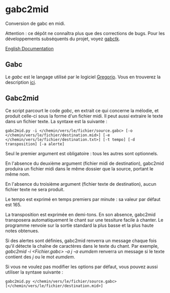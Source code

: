 gabc2mid
========

Conversion de gabc en midi.

Attention : ce dépôt ne connaîtra plus que des corrections de bugs. Pour les développements subséquents du projet, voyez [gabctk](https://github.com/jperon/gabctk).

[English Documentation](http://www.sspxusa.org/goodies/gabc2mid/)

Gabc
----

Le *gabc* est le langage utilisé par le logiciel [Gregorio](http://home.gna.org/gregorio/). Vous en trouverez la description [ici](http://home.gna.org/gregorio/gabc/).

Gabc2mid
--------

Ce script parcourt le code *gabc*, en extrait ce qui concerne la mélodie, et produit celle-ci sous la forme d'un fichier midi. Il peut aussi extraire le texte dans un fichier texte. La syntaxe est la suivante :

    gabc2mid.py -i </chemin/vers/le/fichier/source.gabc> [-o </chemin/vers/le/fichier/destination.mid>] [-e </chemin/vers/le/fichier/destination.txt>] [-t tempo] [-d transposition] [-a alerte]

Seul le premier argument est obligatoire : tous les autres sont optionnels.

En l'absence du deuxième argument (fichier midi de destination), gabc2mid produira un fichier midi dans le même dossier que la source, portant le même nom.

En l'absence du troisième argument (fichier texte de destination), aucun fichier texte ne sera produit.

Le tempo est exprimé en temps premiers par minute : sa valeur par défaut est 165.

La transposition est exprimée en demi-tons. En son absence, gabc2mid transposera automatiquement le chant sur une tessiture facile à chanter. Le programme renvoie sur la sortie standard la plus basse et la plus haute notes obtenues.

Si des alertes sont définies, gabc2mid renverra un message chaque fois qu'il détecte la chaîne de caractères dans le texte du chant. Par exemple, *gabc2mid -i <Fichier.gabc> -a j -a eumdem* renverra un message si le texte contient des *j* ou le mot *eumdem*.

Si vous ne voulez pas modifier les options par défaut, vous pouvez aussi utiliser la syntaxe suivante :

    gabc2mid.py </chemin/vers/le/fichier/source.gabc> [</chemin/vers/le/fichier/destination.mid>]


